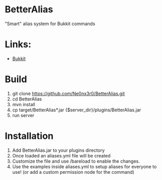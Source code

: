 # BetterAlias
"Smart" alias system for Bukkit commands

Links:
======
- [Bukkit](https://dev.bukkit.org/bukkit-plugins/betteralias/)

Build
=====
1. git clone https://github.com/Ne0nx3r0/BetterAlias.git
2. cd BetterAlias
3. mvn install
4. cp target/BetterAlias*.jar {$server_dir}/plugins/BetterAlias.jar
5. run server

Installation
============
1. Add BetterAlias.jar to your plugins directory
2. Once loaded an aliases.yml file will be created
3. Customize the file and use /bareload to enable the changes.
4. Use the examples inside aliases.yml to setup aliases for everyone to use! (or add a custom permission node for the command)
